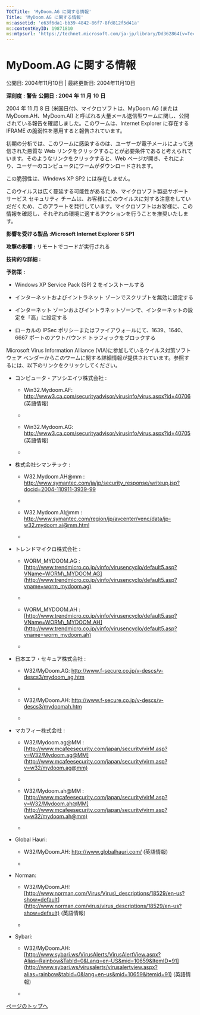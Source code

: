 ```yaml
---
TOCTitle: 'MyDoom.AG に関する情報'
Title: 'MyDoom.AG に関する情報'
ms:assetid: 'e63f6da1-bb39-4842-86f7-8fd812f5d41a'
ms:contentKeyID: 19871810
ms:mtpsurl: 'https://technet.microsoft.com/ja-jp/library/Dd362864(v=TechNet.10)'
---
```


MyDoom.AG に関する情報
======================

公開日: 2004年11月10日 | 最終更新日: 2004年11月10日

**深刻度** **:** **警告**
**公開日** **: 2004** **年** **11** **月** **10** **日**

2004 年 11 月 8 日 (米国日付)、マイクロソフトは、MyDoom.AG (または MyDoom.AH、MyDoom.AI) と呼ばれる大量メール送信型ワームに関し、公開されている報告を確認しました。このワームは、Internet Explorer に存在する IFRAME の脆弱性を悪用すると報告されています。

初期の分析では、このワームに感染するのは、ユーザーが電子メールによって送信された悪質な Web リンクをクリックすることが必要条件であると考えられています。そのようなリンクをクリックすると、Web ページが開き、それにより、ユーザーのコンピュータにワームがダウンロードされます。

この脆弱性は、Windows XP SP2 には存在しません。

このウイルスは広く蔓延する可能性があるため、マイクロソフト製品サポート サービス セキュリティ チームは、お客様にこのウイルスに対する注意をしていだだくため、このアラートを発行しています。マイクロソフトはお客様に、この情報を確認し、それぞれの環境に適するアクションを行うことを推奨いたします。

**影響を受ける製品** **:Microsoft Internet Explorer 6 SP1**

**攻撃の影響** **:** リモートでコードが実行される

**技術的な詳細** **:**

**予防策** **:**

-   Windows XP Service Pack (SP) 2 をインストールする


-   インターネットおよびイントラネット ゾーンでスクリプトを無効に設定する


-   インターネット ゾーンおよびイントラネットゾーンで、インターネットの設定を「高」に設定する


-   ローカルの IPSec ポリシーまたはファイアウォールにて、1639、1640、6667 ポートのアウトバウンド トラフィックをブロックする



Microsoft Virus Information Alliance (VIA)に参加しているウイルス対策ソフトウェア ベンダーからこのワームに関する詳細情報が提供されています。参照するには、以下のリンクをクリックしてください。

-   コンピュータ・アソシエイツ株式会社 :

    -   Win32.Mydoom.AF: <http://www3.ca.com/securityadvisor/virusinfo/virus.aspx?id=40706> (英語情報)

    -   
    -   Win32.Mydoom.AG: <http://www3.ca.com/securityadvisor/virusinfo/virus.aspx?id=40705> (英語情報)

    -   


-   株式会社シマンテック :

    -   W32.Mydoom.AH@mm : <http://www.symantec.com/ja/jp/security_response/writeup.jsp?docid=2004-110911-3939-99>

    -   
    -   W32.Mydoom.AI@mm : <http://www.symantec.com/region/jp/avcenter/venc/data/jp-w32.mydoom.ai@mm.html>

    -   


-   トレンドマイクロ株式会社 :

    -   WORM\_MYDOOM.AG : [http://www.trendmicro.co.jp/vinfo/virusencyclo/default5.asp?VName=WORM\_MYDOOM.AG](http://www.trendmicro.co.jp/vinfo/virusencyclo/default5.asp?vname=worm_mydoom.ag)

    -   
    -   WORM\_MYDOOM.AH : [http://www.trendmicro.co.jp/vinfo/virusencyclo/default5.asp?VName=WORM\_MYDOOM.AH](http://www.trendmicro.co.jp/vinfo/virusencyclo/default5.asp?vname=worm_mydoom.ah)

    -   


-   日本エフ・セキュア株式会社 :

    -   W32/MyDoom.AG: <http://www.f-secure.co.jp/v-descs/v-descs3/mydoom_ag.htm>

    -   
    -   W32/MyDoom.AH: <http://www.f-secure.co.jp/v-descs/v-descs3/mydoomah.htm>

    -   


-   マカフィー株式会社 :

    -   W32/Mydoom.ag@MM : [http://www.mcafeesecurity.com/japan/security/virM.asp?v=W32/Mydoom.ag@MM](http://www.mcafeesecurity.com/japan/security/virm.asp?v=w32/mydoom.ag@mm)

    -   
    -   W32/Mydoom.ah@MM : [http://www.mcafeesecurity.com/japan/security/virM.asp?v=W32/Mydoom.ah@MM](http://www.mcafeesecurity.com/japan/security/virm.asp?v=w32/mydoom.ah@mm)

    -   


-   Global Hauri:

    -   W32/MyDoom.AH: <http://www.globalhauri.com/> (英語情報)

    -   


-   Norman:

    -   W32/MyDoom.AH: [http://www.norman.com/Virus/Virus\_descriptions/18529/en-us?show=default](http://www.norman.com/virus/virus_descriptions/18529/en-us?show=default) (英語情報)

    -   


-   Sybari:

    -   W32/MyDoom.AH: [http://www.sybari.ws/VirusAlerts/VirusAlertView.aspx?Alias=Rainbow&TabId=0&Lang=en-US&mid=10659&ItemID=91](http://www.sybari.ws/virusalerts/virusalertview.aspx?alias=rainbow&tabid=0&lang=en-us&mid=10659&itemid=91) (英語情報)

    -   

[](#mainsection)[ページのトップへ](#mainsection)

